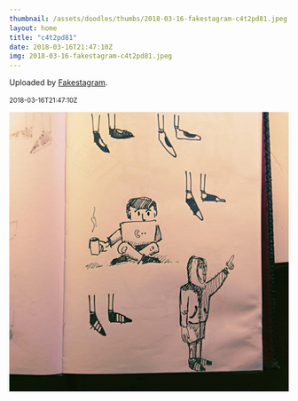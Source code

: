 ```yaml
---
thumbnail: /assets/doodles/thumbs/2018-03-16-fakestagram-c4t2pd81.jpeg
layout: home
title: "c4t2pd81"
date: 2018-03-16T21:47:10Z
img: 2018-03-16-fakestagram-c4t2pd81.jpeg
---
```


Uploaded by [Fakestagram](https://github.com/opyate/fakestagram).

<small>2018-03-16T21:47:10Z</small>

![Uploaded by Fakestagram](2018-03-16-fakestagram-c4t2pd81.jpeg)
